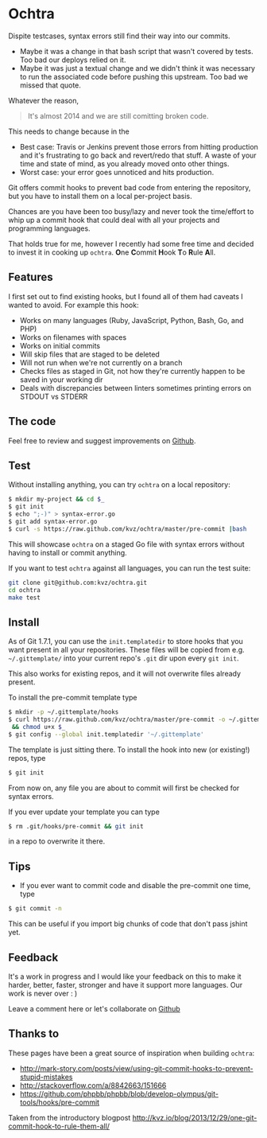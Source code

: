 # Ochtra

Dispite testcases, syntax errors still find their way into our commits.

 - Maybe it was a change in that bash script that wasn't covered by tests. Too bad our deploys relied on it.
 - Maybe it was just a textual change and we didn't think it was necessary to run the associated code before pushing this upstream. Too bad we missed that quote.

Whatever the reason, 

> It's almost 2014 and we are still comitting broken code. 

This needs to change because in the

- Best case: Travis or Jenkins prevent those errors from hitting production and it's frustrating to go back and revert/redo that stuff. A waste of your time and state of mind, as you already moved onto other things.
- Worst case: your error goes unnoticed and hits production.

Git offers commit hooks to prevent bad code from entering the repository, but you have to install them on a local per-project basis.

Chances are you have been too busy/lazy and never took the time/effort to whip up a commit hook that could deal with all your projects and programming languages.

That holds true for me, however I recently had some free time and decided to invest it in cooking up `ochtra`. **O**ne **C**ommit **H**ook **T**o **R**ule **A**ll.

<!--more-->

## Features

I first set out to find existing hooks, but I found all of them had caveats I wanted to avoid. For example this hook:

 - Works on many languages (Ruby, JavaScript, Python, Bash, Go, and PHP)
 - Works on filenames with spaces
 - Works on initial commits
 - Will skip files that are staged to be deleted
 - Will not run when we're not currently on a branch
 - Checks files as staged in Git, not how they're currently happen to be saved in your working dir
 - Deals with discrepancies between linters sometimes printing errors on STDOUT vs STDERR

## The code

Feel free to review and suggest improvements on [Github](https://github.com/kvz/ochtra/blob/master/pre-commit).

## Test

Without installing anything, you can try `ochtra` on a local repository:

```bash
$ mkdir my-project && cd $_
$ git init
$ echo ";-)" > syntax-error.go
$ git add syntax-error.go
$ curl -s https://raw.github.com/kvz/ochtra/master/pre-commit |bash
```

This will showcase `ochtra` on a staged Go file with syntax errors without having to install or commit anything.

If you want to test `ochtra` against all languages, you can run the test suite:

```bash
git clone git@github.com:kvz/ochtra.git
cd ochtra
make test
```

## Install

As of Git 1.7.1, you can use the `init.templatedir` to store hooks that you want present in all your repositories. These files will be copied from e.g. `~/.gittemplate/` into your
current repo's `.git` dir upon every `git init`.

This also works for existing repos, and it will not overwrite files already present.

To install the pre-commit template type

```bash
$ mkdir -p ~/.gittemplate/hooks
$ curl https://raw.github.com/kvz/ochtra/master/pre-commit -o ~/.gittemplate/hooks/pre-commit \
 && chmod u+x $_
$ git config --global init.templatedir '~/.gittemplate'
```

The template is just sitting there. To install the hook into new (or existing!) repos, type

```bash
$ git init
```

From now on, any file you are about to commit will first be checked for syntax errors.

If you ever update your template you can type

```bash
$ rm .git/hooks/pre-commit && git init
```

in a repo to overwrite it there.

## Tips

- If you ever want to commit code and disable the pre-commit one time, type

```bash
$ git commit -n
```

This can be useful if you import big chunks of code that don't pass jshint yet.

## Feedback

It's a work in progress and I would like your feedback on this to make it harder, better, faster, stronger and have it support more languages. Our work is never over : )

Leave a comment here or let's collaborate on [Github](https://github.com/kvz/ochtra)

## Thanks to

These pages have been a great source of inspiration when building `ochtra`:

- <http://mark-story.com/posts/view/using-git-commit-hooks-to-prevent-stupid-mistakes>
- <http://stackoverflow.com/a/8842663/151666>
- <https://github.com/phpbb/phpbb/blob/develop-olympus/git-tools/hooks/pre-commit>

Taken from the introductory blogpost <http://kvz.io/blog/2013/12/29/one-git-commit-hook-to-rule-them-all/>


